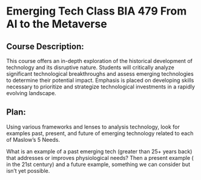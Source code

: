 # Emerging Tech Class BIA 479 From AI to the Metaverse

## Course Description: 
This course offers an in-depth exploration of the historical development of technology and its disruptive nature. Students will critically analyze significant technological breakthroughs and assess emerging technologies to determine their potential impact. Emphasis is placed on developing skills necessary to prioritize and strategize technological investments in a rapidly evolving landscape.

## Plan:
Using various frameworks and lenses to analysis technology, look for examples past, present, and future of emerging technology related to each of Maslow’s 5 Needs. 

What is an example of a past emerging tech (greater than  25+ years back) that addresses or improves physiological needs? Then a present example ( in the 21st century) and a future example, something we can consider but isn’t yet possible.
